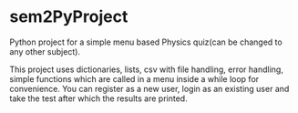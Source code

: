# sem2PyProject
Python project for a simple menu based Physics quiz(can be changed to any other subject).

This project uses dictionaries, lists, csv with file handling, error handling, simple functions which are called in a menu inside a while loop for convenience. You can register as a new user, login as an existing user and take the test after which the results are printed.

